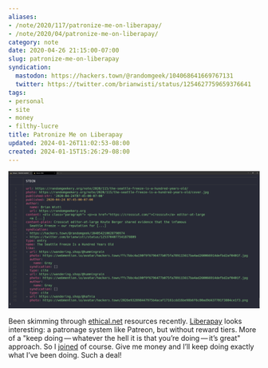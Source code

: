 ```yaml
---
aliases:
- /note/2020/117/patronize-me-on-liberapay/
- /note/2020/04/patronize-me-on-liberapay/
category: note
date: 2020-04-26 21:15:00-07:00
slug: patronize-me-on-liberapay
syndication:
  mastodon: https://hackers.town/@randomgeek/104068641669767131
  twitter: https://twitter.com/brianwisti/status/1254627759659376641
tags:
- personal
- site
- money
- filthy-lucre
title: Patronize Me on Liberapay
updated: 2024-01-26T11:02:53-08:00
created: 2024-01-15T15:26:29-08:00
---
```


![attachments/img/2020/cover-2020-04-26.png](../../../attachments/img/2020/cover-2020-04-26.png)

Been skimming through [ethical.net](https://ethical.net) resources recently. [Liberapay](https://en.liberapay.com/) looks interesting: a patronage system like Patreon, but without reward tiers. More of a "keep doing — whatever the hell it is that you’re doing — it’s great" approach. So I [joined](https://en.liberapay.com/randomgeek/) of course. Give me money and I’ll keep doing exactly what I’ve been doing. Such a deal!
